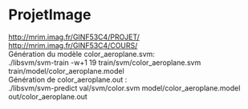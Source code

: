 # ProjetImage
http://mrim.imag.fr/GINF53C4/PROJET/
<br>
http://mrim.imag.fr/GINF53C4/COURS/
<br>
Génération du modèle color_aeroplane.svm: <br>
./libsvm/svm-train -w+1 19 train/svm/color_aeroplane.svm train/model/color_aeroplane.model
<br>
Génération de color_aeroplane.out : <br>
./libsvm/svm-predict val/svm/color.svm model/color_aeroplane.model out/color_aeroplane.out